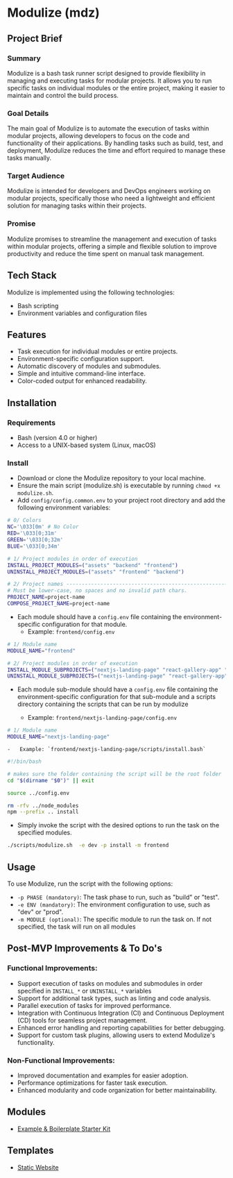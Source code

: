 # Modulize (mdz)

## Project Brief

### Summary

Modulize is a bash task runner script designed to provide flexibility in managing and executing tasks for modular projects. It allows you to run specific tasks on individual modules or the entire project, making it easier to maintain and control the build process.

### Goal Details

The main goal of Modulize is to automate the execution of tasks within modular projects, allowing developers to focus on the code and functionality of their applications. By handling tasks such as build, test, and deployment, Modulize reduces the time and effort required to manage these tasks manually.

### Target Audience

Modulize is intended for developers and DevOps engineers working on modular projects, specifically those who need a lightweight and efficient solution for managing tasks within their projects.

### Promise

Modulize promises to streamline the management and execution of tasks within modular projects, offering a simple and flexible solution to improve productivity and reduce the time spent on manual task management.

## Tech Stack

Modulize is implemented using the following technologies:

-   Bash scripting
-   Environment variables and configuration files

## Features

-   Task execution for individual modules or entire projects.
-   Environment-specific configuration support.
-   Automatic discovery of modules and submodules.
-   Simple and intuitive command-line interface.
-   Color-coded output for enhanced readability.

## Installation

### Requirements

-   Bash (version 4.0 or higher)
-   Access to a UNIX-based system (Linux, macOS)

### Install

-   Download or clone the Modulize repository to your local machine.
-   Ensure the main script (modulize.sh) is executable by running `chmod +x modulize.sh`.
-   Add `config/config.common.env` to your project root directory and add the following environment variables:

```bash
# 0/ Colors
NC='\033[0m' # No Color
RED='\033[0;31m'
GREEN='\033[0;32m'
BLUE='\033[0;34m'

# 1/ Project modules in order of execution
INSTALL_PROJECT_MODULES=("assets" "backend" "frontend")
UNINSTALL_PROJECT_MODULES=("assets" "frontend" "backend")

# 2/ Project names -------------------------------------------------------
# Must be lower-case, no spaces and no invalid path chars.
PROJECT_NAME=project-name
COMPOSE_PROJECT_NAME=project-name
```

-   Each module should have a `config.env` file containing the environment-specific configuration for that module.
    -   Example: `frontend/config.env`

```bash
# 1/ Module name
MODULE_NAME="frontend"

# 2/ Project modules in order of execution
INSTALL_MODULE_SUBPROJECTS=("nextjs-landing-page" "react-gallery-app" "vue-flash-card-app")
UNINSTALL_MODULE_SUBPROJECTS=("nextjs-landing-page" "react-gallery-app" "vue-flash-card-app")
```

-   Each module sub-module should have a `config.env` file containing the environment-specific configuration for that sub-module and a scripts directory containing the scripts that can be run by modulize

    -   Example: `frontend/nextjs-landing-page/config.env`

```bash
# 1/ Module name
MODULE_NAME="nextjs-landing-page"
```

    -   Example: `frontend/nextjs-landing-page/scripts/install.bash`

```bash
#!/bin/bash

# makes sure the folder containing the script will be the root folder
cd "$(dirname "$0")" || exit

source ../config.env

rm -rfv ../node_modules
npm --prefix .. install
```

-   Simply invoke the script with the desired options to run the task on the specified modules.

```bash
./scripts/modulize.sh  -e dev -p install -m frontend
```

## Usage

To use Modulize, run the script with the following options:

-   `-p PHASE (mandatory)`: The task phase to run, such as "build" or "test".
-   `-e ENV (mandatory)`: The environment configuration to use, such as "dev" or "prod".
-   `-m MODULE (optional)`: The specific module to run the task on. If not specified, the task will run on all modules

## Post-MVP Improvements & To Do's

### Functional Improvements:

-   Support execution of tasks on modules and submodules in order specified in `INSTALL_*` or `UNINSTALL_*` variables
-   Support for additional task types, such as linting and code analysis.
-   Parallel execution of tasks for improved performance.
-   Integration with Continuous Integration (CI) and Continuous Deployment (CD) tools for seamless project management.
-   Enhanced error handling and reporting capabilities for better debugging.
-   Support for custom task plugins, allowing users to extend Modulize's functionality.

### Non-Functional Improvements:

-   Improved documentation and examples for easier adoption.
-   Performance optimizations for faster task execution.
-   Enhanced modularity and code organization for better maintainability.

## Modules
- [Example & Boilerplate Starter Kit](https://github.com/paulAlexSerban/mod--boilerplate-starter-kit)

## Templates
- [Static Website](https://github.com/paulAlexSerban/tpl--static-website)

<!--
## Skeletons
### JAMStack
- [Eleventy (11ty)](https://github.com/paulAlexSerban/mod--11ty)

### Traditional Content Management Systems
- [Wordpress]()
- [Ghost CMS](https://github.com/paulAlexSerban/tpl--ghost-cms)

### Headless Content Management Systems
- [Next.js - Strapi](https://github.com/paulAlexSerban/tpl--nextjs-strapi-ssr)

### Revrese Proxy to Web Server/Service (RP2WS)
- [Traefik to Node.js](https://github.com/paulAlexSerban/tpl--traefik-nodejs)
- [Traefik to Nginx](https://github.com/paulAlexSerban/tpl--traefik-proxy--nginx-server)
- [Nginx to Httpd](https://github.com/paulAlexSerban/tpl--nginx-proxy--httpd-server)

## Modules
### Single Page APP / Client Side Rendering(CSR)
- [React.js](https://github.com/paulAlexSerban/tpl--reactjs)

### Server Side Rendering
- [Next.js](https://github.com/paulAlexSerban/mod--nextjs)

### Server Side Generators
- [Jekyll](https://github.com/paulAlexSerban/tpl--jamstack-jekyll)

### UI
- [Storybook - FE Style Guide](https://github.com/paulAlexSerban/tpl--fe-style-guide-storybook)
- [Living Style Guide](https://github.com/paulAlexSerban/tpl--living-style-guide)
- [JS Component Library](https://github.com/paulAlexSerban/tpl--js-component-library)

### Proxy & Reverse Proxy
- [Traefik](https://github.com/paulAlexSerban/tpl--traefik-proxy)

### Web Services
- [Flask Service](https://github.com/paulAlexSerban/tpl--flask-service)
- [Node.js Service](https://github.com/paulAlexSerban/tpl--nodejs-service)

### Web Servers
- [Nginx Service](https://github.com/paulAlexSerban/tpl--nginx-service)

[Portfolio Template](https://github.com/paulAlexSerban/project-boilerplate-archetype-n-framework)


## Tech Stacks
- [MERN - MongoBD, express, React.js, Node.js](https://github.com/paulAlexSerban/tpl--mern)

<!--
- LAMP
- NMP
- MEAN
- MEVN
-->

<!--
- Php
- ExpressJS - Ejs
-->

<!--
- Hugo
- Pelican
-->

<!--
## Server to Database

- ExpressJS - MongoDB
- ExpressJS - SQL
-->

<!--
## Server to Database
- Php - SQL
- NodeJS to MongoDB

## Database
- Redis
- Mongoose
- MongoDB
- PhpMyAdmin
- PostgresSql
- SQL
-->

<!--
- [ExpressJS (NodeJS v14)](https://github.com/paulAlexSerban/template-nodejs-14)
- [ExpressJS - Redis (NodeJS v14)](https://github.com/paulAlexSerban/template-nodejs-redis)
- [ExpressJS - EJS (NodeJS v14)](https://github.com/paulAlexSerban/ejs-template)
- [Style Guide Template](https://github.com/paulAlexSerban/style-guide-template)
-->


